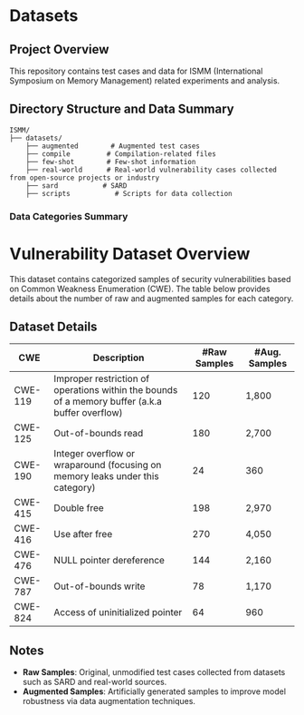 # Datasets

## Project Overview
This repository contains test cases and data for ISMM (International Symposium on Memory Management) related experiments and analysis.

## Directory Structure and Data Summary

```
ISMM/
├── datasets/
    ├── augmented        # Augmented test cases
    ├── compile         # Compilation-related files
    ├── few-shot        # Few-shot information
    ├── real-world      # Real-world vulnerability cases collected from open-source projects or industry
    ├── sard           # SARD 
    ├── scripts           # Scripts for data collection
```

### Data Categories Summary

# Vulnerability Dataset Overview

This dataset contains categorized samples of security vulnerabilities based on Common Weakness Enumeration (CWE). The table below provides details about the number of raw and augmented samples for each category.

## Dataset Details

| CWE      | Description                                                                 | #Raw Samples | #Aug. Samples |
|----------|-----------------------------------------------------------------------------|--------------|---------------|
| CWE-119  | Improper restriction of operations within the bounds of a memory buffer (a.k.a buffer overflow) | 120          | 1,800         |
| CWE-125  | Out-of-bounds read                                                          | 180          | 2,700         |
| CWE-190  | Integer overflow or wraparound (focusing on memory leaks under this category) | 24        | 360           |
| CWE-415  | Double free                                                                 | 198          | 2,970         |
| CWE-416  | Use after free                                                              | 270          | 4,050         |
| CWE-476  | NULL pointer dereference                                                   | 144          | 2,160         |
| CWE-787  | Out-of-bounds write                                                        | 78           | 1,170         |
| CWE-824  | Access of uninitialized pointer                                            | 64           | 960           |

## Notes
- **Raw Samples**: Original, unmodified test cases collected from datasets such as SARD and real-world sources.
- **Augmented Samples**: Artificially generated samples to improve model robustness via data augmentation techniques.
